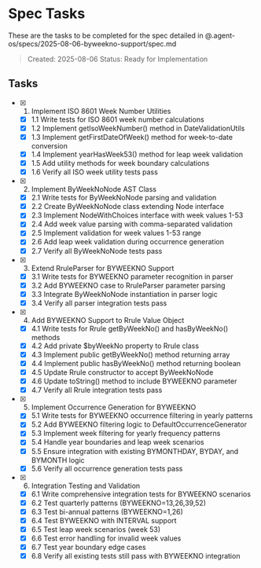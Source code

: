 # Spec Tasks

These are the tasks to be completed for the spec detailed in @.agent-os/specs/2025-08-06-byweekno-support/spec.md

> Created: 2025-08-06
> Status: Ready for Implementation

## Tasks

- [x] 1. Implement ISO 8601 Week Number Utilities
  - [x] 1.1 Write tests for ISO 8601 week number calculations
  - [x] 1.2 Implement getIsoWeekNumber() method in DateValidationUtils
  - [x] 1.3 Implement getFirstDateOfWeek() method for week-to-date conversion
  - [x] 1.4 Implement yearHasWeek53() method for leap week validation
  - [x] 1.5 Add utility methods for week boundary calculations
  - [x] 1.6 Verify all ISO week utility tests pass

- [x] 2. Implement ByWeekNoNode AST Class
  - [x] 2.1 Write tests for ByWeekNoNode parsing and validation
  - [x] 2.2 Create ByWeekNoNode class extending Node interface
  - [x] 2.3 Implement NodeWithChoices interface with week values 1-53
  - [x] 2.4 Add week value parsing with comma-separated validation
  - [x] 2.5 Implement validation for week values 1-53 range
  - [x] 2.6 Add leap week validation during occurrence generation
  - [x] 2.7 Verify all ByWeekNoNode tests pass

- [x] 3. Extend RruleParser for BYWEEKNO Support
  - [x] 3.1 Write tests for BYWEEKNO parameter recognition in parser
  - [x] 3.2 Add BYWEEKNO case to RruleParser parameter parsing
  - [x] 3.3 Integrate ByWeekNoNode instantiation in parser logic
  - [x] 3.4 Verify all parser integration tests pass

- [x] 4. Add BYWEEKNO Support to Rrule Value Object
  - [x] 4.1 Write tests for Rrule getByWeekNo() and hasByWeekNo() methods
  - [x] 4.2 Add private $byWeekNo property to Rrule class
  - [x] 4.3 Implement public getByWeekNo() method returning array
  - [x] 4.4 Implement public hasByWeekNo() method returning boolean
  - [x] 4.5 Update Rrule constructor to accept ByWeekNoNode
  - [x] 4.6 Update toString() method to include BYWEEKNO parameter
  - [x] 4.7 Verify all Rrule integration tests pass

- [x] 5. Implement Occurrence Generation for BYWEEKNO
  - [x] 5.1 Write tests for BYWEEKNO occurrence filtering in yearly patterns
  - [x] 5.2 Add BYWEEKNO filtering logic to DefaultOccurrenceGenerator
  - [x] 5.3 Implement week filtering for yearly frequency patterns
  - [x] 5.4 Handle year boundaries and leap week scenarios
  - [x] 5.5 Ensure integration with existing BYMONTHDAY, BYDAY, and BYMONTH logic
  - [x] 5.6 Verify all occurrence generation tests pass

- [x] 6. Integration Testing and Validation
  - [x] 6.1 Write comprehensive integration tests for BYWEEKNO scenarios
  - [x] 6.2 Test quarterly patterns (BYWEEKNO=13,26,39,52)
  - [x] 6.3 Test bi-annual patterns (BYWEEKNO=1,26)
  - [x] 6.4 Test BYWEEKNO with INTERVAL support
  - [x] 6.5 Test leap week scenarios (week 53)
  - [x] 6.6 Test error handling for invalid week values
  - [x] 6.7 Test year boundary edge cases
  - [x] 6.8 Verify all existing tests still pass with BYWEEKNO integration